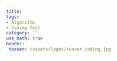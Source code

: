 ```yaml
---
title:
tags:
- Algorithm
- Coding Test
category: ''
use_math: true
header: 
 teaser: /assets/logos/teaser_coding.jpg
---
```

